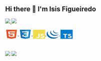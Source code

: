 <!--
**isisfa/isisfa** is a ✨ _special_ ✨ repository because its `README.md` (this file) appears on your GitHub profile.

Here are some ideas to get you started:

- 🔭 I’m currently working on ...
- 🌱 I’m currently learning ...
- 👯 I’m looking to collaborate on ...
- 🤔 I’m looking for help with ...
- 💬 Ask me about ...
- 📫 How to reach me: ...
- 😄 Pronouns: ...
- ⚡ Fun fact: ...
-->

## Hi there 👋 I'm Isis Figueiredo
 <div>
  <a href="https://github.com/isisfa">
  <img height="180em" src="https://github-readme-stats.vercel.app/api?username=isisfa&show_icons=true&theme=dracula&include_all_commits=true&count_private=true"/>
  <img height="180em" src="https://github-readme-stats.vercel.app/api/top-langs/?username=isisfa&layout=compact&langs_count=16&theme=dracula"/>
<div>
<div style="display: inline_block"><br>
  <img align="center" alt="Isis-HTML" height="30" width="40" src="https://raw.githubusercontent.com/devicons/devicon/master/icons/html5/html5-original.svg">
  <img align="center" alt="Isis-CSS" height="30" width="40" src="https://raw.githubusercontent.com/devicons/devicon/master/icons/css3/css3-original.svg">
  <img align="center" alt="Isis-Js" height="30" width="40" src="https://raw.githubusercontent.com/devicons/devicon/master/icons/javascript/javascript-plain.svg">
  <img align="center" alt="Isis-jQuery" height="30" width="40" src="https://raw.githubusercontent.com/devicons/devicon/master/icons/jquery/jquery-plain.svg">
  <img align="center" alt="Isis-Ts" height="30" width="40" src="https://raw.githubusercontent.com/devicons/devicon/master/icons/typescript/typescript-plain.svg">
 
  <!--- <img align="center" alt="Isis-React" height="30" width="40" src="https://raw.githubusercontent.com/devicons/devicon/master/icons/react/react-original.svg"> -->
  <!--- <img align="center" alt="Isis-Python" height="30" width="40" src="https://raw.githubusercontent.com/devicons/devicon/master/icons/php/python-original.svg"> -->
  <!--- <img align="center" alt="Isis-Csharp" height="30" width="40" src="https://raw.githubusercontent.com/devicons/devicon/master/icons/csharp/csharp-original.svg"> -->
</div>

# 
<div>
  <a href = "mailto: isis.falves@gmail.com"><img src="https://img.shields.io/badge/-Gmail-c14438?style=flat-square&logo=Gmail&logoColor=white&link=mailto:malone.nykolle@gmail.com" target="_blank"></a>
  <a href="https://www.linkedin.com/in/isisfa" target="_blank"><img src="https://img.shields.io/badge/-LinkedIn-blue?style=flat-square&logo=Linkedin&logoColor=white&link=https://www.linkedin.com/in/nykollemalone/" target="_blank"></a> 
</div>
